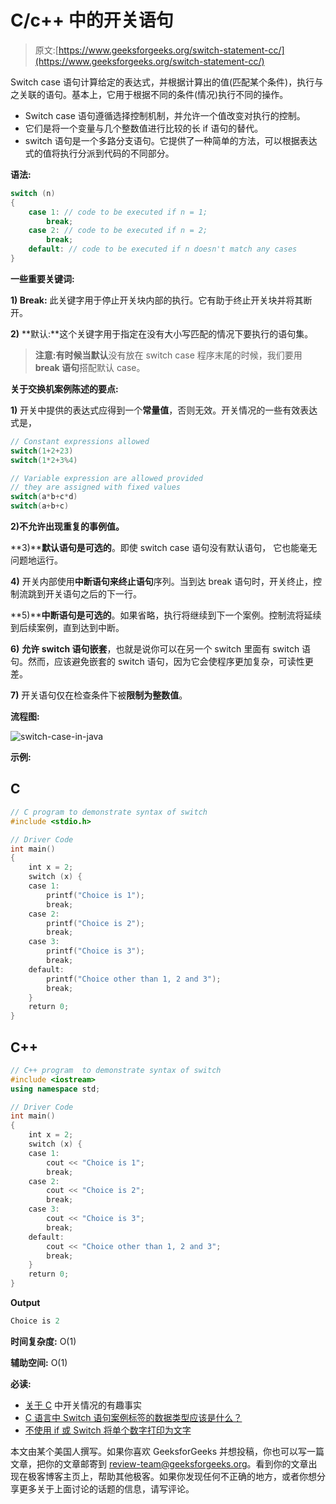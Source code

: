 # C/c++ 中的开关语句

> 原文:[https://www.geeksforgeeks.org/switch-statement-cc/](https://www.geeksforgeeks.org/switch-statement-cc/)

Switch case 语句计算给定的表达式，并根据计算出的值(匹配某个条件)，执行与之关联的语句。基本上，它用于根据不同的条件(情况)执行不同的操作。

*   Switch case 语句遵循选择控制机制，并允许一个值改变对执行的控制。
*   它们是将一个变量与几个整数值进行比较的长 if 语句的替代。
*   switch 语句是一个多路分支语句。它提供了一种简单的方法，可以根据表达式的值将执行分派到代码的不同部分。

**语法:**

```cpp
switch (n)
{
    case 1: // code to be executed if n = 1;
        break;
    case 2: // code to be executed if n = 2;
        break;
    default: // code to be executed if n doesn't match any cases
}
```

**一些重要关键词:**

**1) Break:** 此关键字用于停止开关块内部的执行。它有助于终止开关块并将其断开。

**2)** **默认:**这个关键字用于指定在没有大小写匹配的情况下要执行的语句集。

> **注意:**有时候当**默认**没有放在 switch case 程序末尾的时候，我们要用 **break 语句**搭配默认 case。

**关于交换机案例陈述的要点:**

**1)** 开关中提供的表达式应得到一个**常量值**，否则无效。开关情况的一些有效表达式是，

```cpp
// Constant expressions allowed
switch(1+2+23)
switch(1*2+3%4)

// Variable expression are allowed provided
// they are assigned with fixed values
switch(a*b+c*d)
switch(a+b+c)
```

**2)不允许出现重复的事例值。**

**3)****默认语句是可选的**。即使 switch case 语句没有默认语句，
它也能毫无问题地运行。

**4)** 开关内部使用**中断语句来终止语句**序列。当到达 break 语句时，开关终止，控制流跳到开关语句之后的下一行。

**5)****中断语句是可选的**。如果省略，执行将继续到下一个案例。控制流将延续到后续案例，直到达到中断。

**6)** **允许 switch 语句嵌套**，也就是说你可以在另一个 switch 里面有 switch 语句。然而，应该避免嵌套的 switch 语句，因为它会使程序更加复杂，可读性更差。

**7)** 开关语句仅在检查条件下被**限制为整数值**。

**流程图:**

![switch-case-in-java](img/b3ac657711032acba364c8f60f2531f9.png)

**示例:**

## C

```cpp
// C program to demonstrate syntax of switch
#include <stdio.h>

// Driver Code
int main()
{
    int x = 2;
    switch (x) {
    case 1:
        printf("Choice is 1");
        break;
    case 2:
        printf("Choice is 2");
        break;
    case 3:
        printf("Choice is 3");
        break;
    default:
        printf("Choice other than 1, 2 and 3");
        break;
    }
    return 0;
}
```

## C++

```cpp
// C++ program  to demonstrate syntax of switch
#include <iostream>
using namespace std;

// Driver Code
int main()
{
    int x = 2;
    switch (x) {
    case 1:
        cout << "Choice is 1";
        break;
    case 2:
        cout << "Choice is 2";
        break;
    case 3:
        cout << "Choice is 3";
        break;
    default:
        cout << "Choice other than 1, 2 and 3";
        break;
    }
    return 0;
}
```

**Output**

```cpp
Choice is 2
```

**时间复杂度:** O(1)

**辅助空间:** O(1)

**必读:**

*   [关于 C](https://www.geeksforgeeks.org/interesting-facts-about-switch-statement-in-c/) 中开关情况的有趣事实
*   [C 语言中 Switch 语句案例标签的数据类型应该是什么？](https://www.geeksforgeeks.org/data-type-of-case-labels-of-switch-statement-in-c/)
*   [不使用 if 或 Switch 将单个数字打印为文字](https://www.geeksforgeeks.org/print-individual-digits-as-words-without-using-if-or-switch/)

本文由某个美国人撰写。如果你喜欢 GeeksforGeeks 并想投稿，你也可以写一篇文章，把你的文章邮寄到 review-team@geeksforgeeks.org。看到你的文章出现在极客博客主页上，帮助其他极客。如果你发现任何不正确的地方，或者你想分享更多关于上面讨论的话题的信息，请写评论。